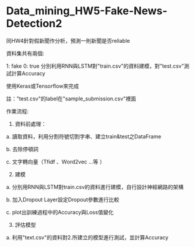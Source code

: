 # Data_mining_HW5-Fake-News-Detection2

同HW4針對假新聞作分析，預測一則新聞是否reliable

資料集共有兩個:

1: fake
0: true
分別利用RNN與LSTM對"train.csv"的資料建模，對"test.csv"測試計算Accuracy

使用Keras或Tensorflow來完成

註："test.csv"的label在"sample_submission.csv"裡面


作業流程: 

1. 資料前處理：

a. 讀取資料，利用分割符號切割字串、建立train&test之DataFrame

b. 去除停頓詞

c. 文字轉向量（Tfidf 、Ｗord2vec …等 ）



2. 建模

a. 分別用RNN與LSTM對train.csv的資料進行建模，自行設計神經網路的架構

b. 加入Dropout Layer設定Dropout參數進行比較

c. plot出訓練過程中的Accuracy與Loss值變化



3. 評估模型

a. 利用"text.csv"的資料對2.所建立的模型進行測試，並計算Accuracy
